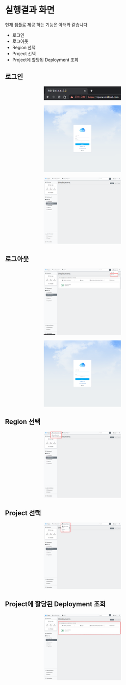 # 실행결과 화면

현재 샘플로 제공 하는 기능은 아래와 같습니다

 - 로그인
 - 로그아웃
 - Region 선택
 - Project 선택
 - Project에 할당된 Deployment 조회

## 로그인

<p align="center"><img src="https://github.com/vmware-cmbu-seak/opera/blob/main/docs/images/opera_6.png?raw=true" width="50%"></p>
<p align="center"><img src="https://github.com/vmware-cmbu-seak/opera/blob/main/docs/images/opera_7.png?raw=true" width="50%"></p>
<p align="center"><img src="https://github.com/vmware-cmbu-seak/opera/blob/main/docs/images/opera_8.png?raw=true" width="50%"></p>

## 로그아웃

<p align="center"><img src="https://github.com/vmware-cmbu-seak/opera/blob/main/docs/images/opera_12.png?raw=true" width="50%"></p>
<p align="center"><img src="https://github.com/vmware-cmbu-seak/opera/blob/main/docs/images/opera_13.png?raw=true" width="50%"></p>

## Region 선택

<p align="center"><img src="https://github.com/vmware-cmbu-seak/opera/blob/main/docs/images/opera_9.png?raw=true" width="50%"></p>

## Project 선택

<p align="center"><img src="https://github.com/vmware-cmbu-seak/opera/blob/main/docs/images/opera_10.png?raw=true" width="50%"></p>

## Project에 할당된 Deployment 조회

<p align="center"><img src="https://github.com/vmware-cmbu-seak/opera/blob/main/docs/images/opera_11.png?raw=true" width="50%"></p>
